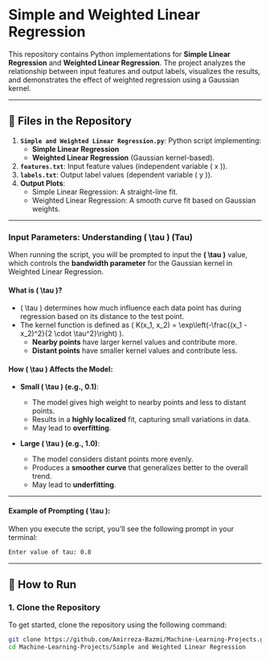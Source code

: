 # Simple and Weighted Linear Regression

This repository contains Python implementations for **Simple Linear Regression** and **Weighted Linear Regression**. The project analyzes the relationship between input features and output labels, visualizes the results, and demonstrates the effect of weighted regression using a Gaussian kernel.

---

## 📂 Files in the Repository

1. **`Simple and Weighted Linear Regression.py`**: Python script implementing:
   - **Simple Linear Regression**
   - **Weighted Linear Regression** (Gaussian kernel-based).
2. **`features.txt`**: Input feature values (independent variable \( x \)).
3. **`labels.txt`**: Output label values (dependent variable \( y \)).
4. **Output Plots**:
   - Simple Linear Regression: A straight-line fit.
   - Weighted Linear Regression: A smooth curve fit based on Gaussian weights.

---

### Input Parameters: **Understanding \( \tau \) (Tau)**

When running the script, you will be prompted to input the **\( \tau \)** value, which controls the **bandwidth parameter** for the Gaussian kernel in Weighted Linear Regression.

#### What is \( \tau \)?
- \( \tau \) determines how much influence each data point has during regression based on its distance to the test point.
- The kernel function is defined as \( K(x_1, x_2) = \exp\left(-\frac{(x_1 - x_2)^2}{2 \cdot \tau^2}\right) \).
   - **Nearby points** have larger kernel values and contribute more.
   - **Distant points** have smaller kernel values and contribute less.

#### How \( \tau \) Affects the Model:
- **Small \( \tau \) (e.g., 0.1)**:
   - The model gives high weight to nearby points and less to distant points.
   - Results in a **highly localized** fit, capturing small variations in data.
   - May lead to **overfitting**.

- **Large \( \tau \) (e.g., 1.0)**:
   - The model considers distant points more evenly.
   - Produces a **smoother curve** that generalizes better to the overall trend.
   - May lead to **underfitting**.

---

#### Example of Prompting \( \tau \):
When you execute the script, you’ll see the following prompt in your terminal:
```bash
Enter value of tau: 0.8
```

---

## 🚀 How to Run

### 1. Clone the Repository
To get started, clone the repository using the following command:
```bash
git clone https://github.com/Amirreza-Bazmi/Machine-Learning-Projects.git
cd Machine-Learning-Projects/Simple and Weighted Linear Regression






